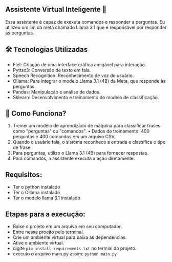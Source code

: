 ## Assistente Virtual Inteligente 🤖
Essa assistente é capaz de exexuta comandos e responder a perguntas. Eu utilizeu um llm da meta chamado Llama 3.1 que é responsavel por responder as perguntas.

## 🛠️ Tecnologias Utilizadas
 - Flet: Criação de uma interface gráfica amigável para interação.
 - Pyttsx3: Conversão de texto em fala.
 - Speech Recognition: Reconhecimento de voz do usuário.
 - Ollama: Para integrar o modelo Llama 3.1 (4B) da Meta, que responde às 
 perguntas.
 - Pandas: Manipulação e análise de dados.
 - Sklearn: Desenvolvimento e treinamento do modelo de classificação.

## 🧠 Como Funciona?
 1. Treinei um modelo de aprendizado de máquina para classificar frases 
 como "perguntas" ou "comandos".
 • Dados de treinamento: 400 perguntas e 400 comandos em um arquivo 
 CSV.
 2. Quando o usuário fala, o sistema reconhece a entrada e classifica o tipo 
 de frase.
 3. Para perguntas, utilizo o Llama 3.1 (4B) para fornecer respostas.
 4. Para comandos, a assistente executa a ação diretamente.

## Requisitos:
 - Ter o python instalado
 - Ter o Ollama instalado
 - Ter o modelo llama 3.1 instalado

## Etapas para a execução:
 - Baixe o projeto em um arquivo em seu computador.
 - Entre nesse proejto pelo terminal.
 - Crie um ambiente virtual para baixa as dependencias.
 - Ative o ambiente virtual.
 - digite ``pip install requirements.txt`` no termial do projeto.
 - executo o arquivo main.py assim: ``python main.py``
